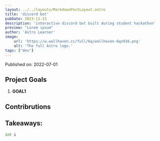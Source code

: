 ```yaml
---
layout: ../../layouts/MarkdownPostLayout.astro
title: 'discord bot'
pubDate: 2023-11-13
description: 'interactive discord bot built during student hackathon'
preview: "Lorem ipsum"
author: 'Astro Learner'
image:
    url: 'https://w.wallhaven.cc/full/6q/wallhaven-6qx916.png'
    alt: 'The full Astro logo.'
tags: ["dev"]
---
```



Published on: 2022-07-01



## Project Goals

1. **GOAL1**

## Contribrutions

## Takeaways:

````python
int i
````
